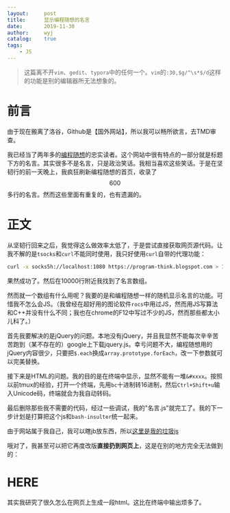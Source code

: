 ```yaml
---
layout:		post
title:		显示编程随想的名言
date:		2019-11-30
author:		wyj
catalog:	true
tags:
    - JS
---
```


> 这篇离不开`vim`、`gedit`、`typora`中的任何一个。`vim`的`:30,$g/^\s*$/d`这样的功能是别的编辑器所无法想象的。

# 前言

由于现在搬离了洛谷，Github是【国外网站】，所以我可以畅所欲言，去TMD审查。

我已经当了两年多的[编程随想](https://program-think.blogspot.com/)的忠实读者。这个网站中很有特点的一部分就是标题下方的名言。其实很多不是名言，只是政治笑话。我相当喜欢这些笑话。于是在坚韧行的前一天晚上，我疯狂刷新编程随想的首页，收录了$$600$$多行的名言。然而这些里面有重复的，也有遗漏的。

# 正文

从坚韧行回来之后，我觉得这么做效率太低了，于是尝试直接获取网页源代码。让我不解的是`tsocks`和`curl`不能同时使用，我只好使用`curl`自带的代理功能：

```sh
curl -x socks5h://localhost:1080 https://program-think.blogspot.com > 1.html
```

果然成功了。然后在10000行附近我找到了名言数组。

然而就一个数组有什么用呢？我要的是和编程随想一样的随机显示名言的功能。可惜我不怎么会JS。（我曾经在超好用的图论软件`rocs`中用过JS，然而用JS写算法和C++并没有什么不同；我也在chrome的F12中写过不少的JS，然而那些都太小儿科了。）

首先我要解决的是jQuery的问题。本地没有jQuery，并且我显然不能每次辛辛苦苦跑到（某不存在的）google上下载jquery.js。幸亏问题不大，编程随想用的jQuery内容很少，只要把`$.each`换成`array.prototype.forEach`，改一下参数就可以完美替换。

接下来是HTML的问题。我的目的是在终端中显示，显然不能有一堆`&#xxxx`。按照以前tmux的经验，打开一个终端，先用`bc`十进制转16进制，然后`Ctrl+Shift+u`输入Unicode码，终端就会为我自动转码。

最后删除那些我不需要的代码，经过一些调试，我的"名言.js"就完工了。我的下一步计划是打算把这个js和`bash-insulter`统一起来。

由于网站属于我自己，我可以瞎jb放东西，所以[这里是我的垃圾js](https://2o181o28.github.io/js/program-think.js)

哦对了，我甚至可以把它再度改版**直接扔到网页上**，这是在别的地方完全无法做到的：
<script type='text/javascript'>
function assert(bCondition, sDesc)
{
  if(!bCondition)
  {
    sDesc = (sDesc || "Assertion failed!");
    throw (typeof Error !== "undefined") ? new Error(sDesc) : sDesc;
  }
}
String.prototype.multiReplace = function(arrSyntax)  // helper
{
  assert(Array.isArray(arrSyntax), "String.multiReplace: Invalid 'arrSyntax'!");
  var sRtn = this;
  arrSyntax.forEach(syntax => (sRtn = sRtn.replace(syntax[0], syntax[1]) ));
  return sRtn;
};
m_mapMaxim =
  {
    arrDefault : [
      "一个人的价值, 在于他贡献了什么, 而不在于他获得了什么!	@爱因斯坦",
      "你若喜爱你自己的价值, 你就得给世界创造价值!	@歌德",
      "我从来不把安逸和享乐当作生活目的; 	对这种伦理基础, 我称之为[猪栏的理想]	@爱因斯坦	/2012/04/weekly-share-0.html",
      "未经反思自省的人生不值得去过	The unexamined life is not worth living.	@苏格拉底 (哲学之父)",
      "大多数人在20到30岁就已经过完自己的一生; 	一过了这个年龄段, 他们就变成自己的影子, 以后的生命只是在不断重复自己...	@<约翰.克里斯朵夫>罗曼.罗兰 (作家 诺贝尔奖得主)",
      "活着, 如同生命最后一天般活着; 	学习, 如同永远活着般学习!	@圣雄甘地 (印度国父)",
      "人所面对的绝境, 在很多情况下都不是生存的绝境, 而是[精神]的绝境!",
      "世上只有一种英雄主义 -- 就是在认清生活的真相之后依然热爱生活	@罗曼.罗兰 (作家 诺贝尔奖得主)",
      "人的一切痛苦都是源于对自己无能的愤怒	@王小波 (作家)",
      "Stay hungry. Stay foolish.	@乔布斯引自<全球概览>	/2012/04/weekly-share-0.html",
      "人生中最大的两个财富是: 你的[才华]和你的[时间]&#12290;	才华越来越多而时间越来越少&#12290;我们的一生就是用时间来换取才华&#12290;",
      "拥有追随自己内心与直觉的勇气 -- 你的内心与直觉多少已经知道你真正想要成为什么样的人	Have the courage to follow your heart and intuition. They somehow already know what you truly want to become.	@乔布斯	/2012/04/weekly-share-0.html",
      "善良比聪明重要 -- 聪明是一种天赋, 而善良是一种选择	Cleverness is a gift, kindness is a choice.	@贝佐斯 (亚马逊公司创始人)",
      "我每天都自问: '如果今天是我生命的最后一天, 我还会做今天要做的事情吗?'	如果连续很多天得到[否定]的回答, 那我就需要作出一些改变了&#12290;	@乔布斯	/2012/04/weekly-share-0.html",
      "预测未来最好的方法就是去创造未来	@林肯 (美国前总统)",
      "没有人可以回到过去, 重新开始; 	但谁都可以从现在开始, 书写一个全然不同的结局!",
      "人生最大的痛苦不是失败	而是没有经历自己想要经历的一切",
      "许多人所谓的成熟, 不过是被习俗磨去了棱角, 变得世故而实际了; 那不是成熟, 而是精神的早衰和个性的夭亡!	真正的成熟, 应当是独特个性的形成, 真实自我的发现, 精神上的结果和丰收&#12290;	@<在世纪的转折点上>尼采 (哲学家 思想家)",
      "这辈子没法做太多的事情, 所以每一件都要做到精彩绝伦!	@乔布斯",
      "你的时间有限, 所以不要浪费时间去重复别人的生活!	Your time is limited, so don`t waste it living someone else`s life.	@乔布斯	/2012/04/weekly-share-0.html",
      "每个人出生的时候都是原创	可悲的是很多人渐渐都成了盗版",
      "时间会刺破青春的华丽精致 	会把平行线刻上美人的额角 	会吃掉稀世之珍和天生丽质 	什么都逃不过它横扫的镰刀	@莎士比亚",
      "死亡是生命中最好的发明 -- 它把旧的清除以便给新的让路	@乔布斯",
      "一年之计 莫如树谷	十年之计 莫如树木	终身之计 莫如树人	@<管子>",
      "非淡泊无以明志	非宁静无以致远	@<淮南子>刘安",
      "你若不想做, 总能找到借口	你若想做, 总会找到方法	@阿拉伯谚语",
      "想得到你从未拥有过的东西	就必须做你从未做过的事情",
      "你若失去了财产, 你只失去了一点儿; 	你若失去了荣誉, 你就失去了许多; 	你若失去了勇气, 你就把一切都失去了!	@歌德",
      "那不能杀死我的, 使我更强!	What does not kill me, makes me stronger.	@尼采 (哲学家 思想家)	/2018/12/Book-Review-Antifragile-Things-That-Gain-from-Disorder.html",
      "对爱情的渴望, 对知识的追求, 对人类苦难不可遏制的同情心, 这三种纯洁而无比强烈的激情支配着我的一生&#12290;	Three passions, simple but overwhelmingly strong, have governed my life: the longing for love, the search for knowledge, and unbearable pity for the suffering of mankind.	@<我为什么而活着>罗素 (哲学家 数学家 思想家)",
      "围在城里的人想逃出来, 城外的人想冲进去; 	对婚姻也罢, 职业也罢, 人生的愿望大都如此!	@<围城>钱钟书",
      "授人以鱼不如授人以渔!	授人以鱼只救一时之急, 授人以渔则可解一生之需!	(注: 这也是俺博客的宗旨)"
    ],
    arrThink : [
      "兴趣是最好的老师	@爱因斯坦	/2015/12/Hobbies-and-Interests.html",
      "知识上的投资总能得到最好的回报	@富兰克林 (美国开国元勋 物理学家 作家)	/2013/09/knowledge-structure.html",
      "学习不是填满水桶, 而是点燃火焰!	Education is not the filling of a pail but the lighting of a fire.	@叶芝 (爱尔兰诗人)",
      "我唯一能确定的就是自己的[无知]	I know nothing except the fact of my ignorance.	@苏格拉底 (哲学之父)",
      "真正的无知[不是]知识的贫乏	而是拒绝获取知识	@波普尔 (哲学家 思想家)",
      "读书是在别人思想的帮助下建立自己的思想	@尼古拉.鲁巴金 (作家)	/2013/04/how-to-read-book.html",
      "不要盲目地崇拜任何权威 -- 因为你总能找到相反的权威	@罗素 (哲学家 数学家 思想家)	/2014/05/fans-and-idolatry.html",
      "不必为自己的独特看法而害怕	因为我们现在所接受的常识都曾是独特看法	@<自由思想的十诫>罗素 (哲学家 数学家 思想家)",
      "仅仅凭借信仰跟从就等于[盲从]	To follow by faith alone is to follow blindly.	@富兰克林 (美国开国元勋 物理学家 作家)",
      "想象力比知识更重要!	因为知识是有限的, 而想象力概括着世界的一切, 推动着进步, 并且是知识进化的源泉	@爱因斯坦",
      "要打破人的偏见比崩解一个原子还难!	@爱因斯坦",
      "大多数人宁愿相信[美丽的谎言]	而不愿意直面[丑陋的真相]",
      "你要按你所想的去生活	否则你迟早会按你所生活的去想",
      "知人者智 自知者明	胜人者有力 自胜者强	@<道德经>",
      "大多数人宁愿死去也不愿思考	事实上他们也确实到死都没有思考	@罗素 (哲学家 数学家 思想家)",
      "对知识分子而言, 成为思维的精英比成为道德的精英更重要!	@王小波 (作家)",
      "只有两样东西可能是无限的 -- 宇宙的大小和人类的愚蠢	不过, 对于前者我不太确定 :-)	@爱因斯坦"
    ],
    arrProgram : [
      "没有银弹(万能药)	NO silver bullet	@<人月神话>Fred Brooks (图灵奖得主)	/2009/03/book-review-mythical-man-month.html",
      "编程的艺术就是处理复杂性的艺术	@Edsger Dijkstra (图灵奖得主)",
      "简单即是美	Simple is beautiful",
      "简单是可靠的先决条件	Simplicity is prerequisite for reliability.	@Edsger Dijkstra (图灵奖得主)",
      "优秀软件的作用是让复杂的东西看起来简单	@Grady Booch (UML 创始人之一)",
      "设计软件有两种方法: 一种是简单到极致而明显没有缺陷; 另一种是复杂到极致以至于没有明显的缺陷&#12290;前者要难得多!	There are two ways of constructing a software design: One way is to make it so simple that there are obviously no deficiencies, and the other way is to make it so complicated that there are no obvious deficiencies. The first method is far more difficult.	@C.A.R.Hoare (图灵奖得主 算法大牛)",
      "优秀的设计在不断地演化	糟糕的设计在不断地打补丁",
      "最纯粹&#12289;最抽象的设计难题就是设计桥梁 -- 你面对的问题是: 如何用最少的材料, 跨越给定的距离&#12290;	@保罗.格雷汉姆 (顶级黑客 硅谷创业教父)",
      "从不同的层次审视你的设计",
      "在软件[可重用]之前先得[可用]	@Ralph Johnson (设计模式四人帮之一)",
      "软件设计就像做爱, 一次犯错, 你要用余下的一生来维护 :-)	@Michael Sinz",
      "更好的工具未必能做出更好的设计",
      "好的程序员是那种过单行道马路都要往两边看的人	@Doug Linder",
      "好的程序代码本身就是最好的文档	@<代码大全>Steve McConnell",
      "程序必须首先让人类可以理解 然后顺便让机器能执行	@<SICP>",
      "假如程序代码和注释不一致, 那么很可能两者都是错的!	When code and comments disagree, both are probably wrong.	@Norm Schryer (贝尔实验室科学家)",
      "你写下的任何代码, 六个月后再去看, 都像是别人写的 :-)	@Tom Cargill (贝尔实验室科学家)",
      "程序员花90%的时间完成90%的代码量, 	但是剩下的10%代码要再花费90%的开发时间 (90-90法则)	@Tom Cargill (贝尔实验室科学家)",
      "不能影响你编程观点的语言, 不值得你去学!	@Alan Perlis (第一个图灵奖得主)",
      "世界上只有两种编程语言 -- 要么充满了抱怨; 要么没人使用 :-)	@Bjarne Stroustrup (C++ 之父)",
      "没有哪种编程语言能阻止程序员写出糟糕的代码, 不管这种语言的结构有多么好!	@Larry Flon",
      "C 语言诡异离奇, 缺陷重重, 但却获得了巨大的成功 :-)	@Dennis Ritchie (C 语言之父 Unix 之父)",
      "(相对 C 而言)在 C++ 里, 想搬起石头砸自己的脚更为困难了; 	不过一旦你真这么做了, 整条腿都得报销 :-)	@Bjarne Stroustrup (C++之父)",
      "Java 与 JavaScript 的关系, 如同雷锋与雷峰塔的关系 :-)",
      "在理论上, 理论和实践是没有差异的; 但在实践中, 是有差异的!	In theory, there is no difference between theory and practice. But in practice, there is.	@Snepscheut",
      "在进度落后的项目中增加人手只会导致进度更加落后	@<人月神话>Fred Brooks (图灵奖得主)	/2009/03/book-review-mythical-man-month.html",
      "用代码行数测算软件开发进度 如同 按重量测算飞机的制造进度	@比尔.盖茨",
      "在水上行走和按需求文档开发软件都很容易 -- 前提是它们都处于冻结状态	@Edward V Berard",
      "乐观主义是软件开发的职业病	用户反馈则是其治疗方法	@Kent Beck (Extreme Programming 之父)",
      "软件开发是一场程序员和上帝的竞赛: 	程序员要开发出更强更好&#12289;连傻瓜都会用的软件; 而上帝在努力创造更傻的傻瓜&#12290;	到目前为止, 一直是上帝赢 :-)	@Rick Cook",
      "如果建筑工人像程序员写软件那样盖房子, 那第一只飞来的啄木鸟就能毁掉人类文明 :-)	@Gerald Weinberg (软件工程大牛)",
      "如果说调试(debug)是去除 bug 的过程, 那么编程就是制造 bug 的过程&#12290;	@Edsger Dijkstra (图灵奖得主)",
      "要在自己的代码里找 bug 是很难的; 	而当你认为你的代码没有错误时, 找 bug 就更难了!	@<代码大全>Steve McConnel",
      "调试代码比写代码更困难; 	因此, 如果你尽自己所能写出了最复杂的代码, 你将没有更大的智慧去调试它 :-)",
      "过早的优化是万恶之源	Premature optimization is the root of all evil.	@Donald Knuth (图灵奖得主 算法大牛)",
      "Tape is Dead, Disk is Tape, Flash is Disk, RAM Locality is King!	@Jim Gray (图灵奖得主 数据库大牛)",
      "软件就像[性] -- 免费的时候更好 :-)	Software is like sex, it`s better when it`s free.	@Linus Torvalds (Linux 之父)"
    ],
    arrPolity : [
      "在民主国家, 最高原则是全民的利益而不是统治者的利益&#12290;	服从民主国家的统治权并不会使人变为奴隶, 而是使人变为公民&#12290;	@斯宾诺莎 (哲学家 思想家)",
      "国家为人而立, 而非人为国家而活&#12290;	国家的最高使命是保护个人, 使其有机会发展成为有创造才能的人&#12290;	@爱因斯坦",
      "如果政府不能解决问题, 那它本身就成为问题!	@里根 (美国前总统)",
      "民众不应该害怕他们的政府, 政府才应该害怕它的民众!	People should not be afraid of their governments. Governments should be afraid of their people.	@电影<V怪客&#65295;V字仇杀队>	/2011/11/film-v-for-vendetta.html",
      "制造恐惧是专制政府的终极武器	@电影<V怪客&#65295;V字仇杀队>	/2011/11/film-v-for-vendetta.html",
      "宪法的基本原则是: 个人可以做任何事情, 除非法律禁止; 政府不能做任何事情, 除非法律许可&#12290;	@约翰.洛克 (哲学家 思想家)",
      "财产不应公有, 权力不应私有 -- 否则将会坠入地狱!	@约翰.洛克 (哲学家 思想家)",
      "没有财产权就没有正义	@哈耶克 (诺贝尔经济学奖得主 政治思想家)",
      "爱国者的责任就是保护国家不受政府侵犯	@托马斯.潘恩 (政治思想家)",
      "[反抗政府]的精神, 在某些场合是如此珍贵, 我希望它永远保持活跃!	@托马斯.杰斐逊 (美国前总统 <独立宣言>起草人)",
      "没有投票权的征税就是暴政	@詹姆斯.奥蒂斯 (美国独立时期评论家)",
      "当法律失去公正 则反抗成为义务	When injustice becomes law, resistance becomes duty.",
      "自由不是想做什么就做什么; 自由是教会你不想做什么就可以不做什么!	Freedom is not letting you do whatever you wanna but teaching you not to do the things you don`t wanna do.	@<实践理性批判>康德 (哲学家 思想家)",
      "牺牲[基本自由]来换取暂时的安全, 最后既得不到安全也得不到自由!	@富兰克林 (美国开国元勋 物理学家 作家)",
      "民主制度在[自由]中寻求平等	社会主义制度在[奴役]中寻求平等	@哈耶克 (诺贝尔经济学奖得主 政治思想家)",
      "现在有人对你们说: '牺牲你们个人的自由, 去求国家的自由!'	我要对你们说: '争取个人的自由, 就是争取国家的自由; 争取个人的人格, 就是争取国家的国格&#12290;自由平等的国家不是一群奴才建造得起来的!'	@胡适 (思想家)	/2013/11/weekly-share-57.html",
      "美国人来了, 有面包有自由; 	苏俄来了, 有面包无自由; 	中共来了, 无面包无自由!	@胡适 (思想家)	/2014/07/artists-and-ccp.html",
      "告诉你我的孩子, 在你一生中有许多事值得争取, 但[自由]无疑是最重要的!	永远不要带着脚镣, 过奴隶的生活!	@电影<勇敢的心>",
      "法律本身并不能保证言论自由; 要做到这一点, 必须所有人都有包容精神&#12290;	Laws alone can not secure freedom of expression;	in order that every man present his views without penalty there must be spirit of tolerance in the entire population.	@爱因斯坦",
      "亲爱的同胞们, 不要问你们的国家能为你们做些什么, 而要问你们能为国家做些什么?	全世界的公民们, 不要问美国愿意为你们做些什么, 而应该问我们在一起能为人类的自由做些什么?	(注: 这句名言经常被有意省略了第2段)	@肯尼迪 (美国前总统)",
      "自由人不会去问: '他的国家能为他做些什么?'	也不会去问: '他能为他的国家做些什么?'	他们问的是: '我和我的同胞们能通过政府做些什么?'	@米尔顿.弗里德曼 (诺贝尔经济学奖得主)",
      "解放一个习惯于被奴役的民族	比	奴役一个习惯于自由的民族	更难	@孟德斯鸠 (启蒙思想家)	/2012/06/stockholm-syndrome.html",
      "将愚人从他们所敬拜的锁链下解放出来是非常困难的	@伏尔泰 (启蒙思想家)	/2012/06/stockholm-syndrome.html",
      "专政与民主是对立的统一, 人民民主是基础, 只有充分民主才能有专政; 	脱离了民主就成了[法西斯专政]!	@胡耀邦 谈'人民民主专政'",
      "如果人民不欢迎我们, 我们就该下台了!	@胡耀邦",
      "民主是自下而上争取的	不是自上而下赐予的	@方励之 (科学家 政治异议人士)",
      "民主并非只是选举投票; 	它是生活方式, 是思维方式, 是你每天呼吸的空气, 举手投足的修养, 个人回转的空间...	@龙应台 (台湾作家)",
      "共产主义是一种伪科学, 演变成一种伪宗教, 最终表现为僵化的集权式的邪恶政治集团!	@<共产主义实录>Richard Pipes",
      "作为一名预言家, 马克思失败的原因, 完全在于历史主义的贫乏!	@<历史决定论的贫困>波普尔 (哲学家 思想家)",
      "尝试创建人间天堂, 最终只会创造出地狱!	The attempt to make heaven on earth invariably produces hell.	@波普尔 (哲学家 思想家)",
      "总是使一个国家变成人间地狱的东西, 恰恰是人们试图将其变成天堂!	What has always made the state a hell on earth has been precisely that man has tried to make it heaven.	@荷尔德林 (哈耶克<通往奴役之路>第2章把此句作为引言)",
      "如何判断什么样的人是共产主义者捏? 共产主义者就是那些[阅读]了马克思和列宁著作的人; 	那么, 什么样的人是反共产主义者捏? 反共产主义者是那些[理解]了马克思和列宁著作的人&#12290;	@里根 (美国前总统)",
      "年青的时候不相信社会主义, 那是缺乏良心; 	年老的时候还相信社会主义, 那是缺乏头脑!	A young man who isn`t a socialist hasn`t got a heart. An old man who is a socialist hasn`t got a head.	@克列蒙梭 (法国政治家)",
      "共产主义最大的优越性体现在 -- 可以克服别的主义下根本不存在的困难 :-)",
      "我们生下来时, 共产党就贪脏枉法/独裁专政/践踏人权/出卖国土 -- 这是我们一代人的无奈; 	等到我们的孩子长大了, 共产党依然故我甚至变本加厉 -- 那就是我们这代人的无能!",
      "高等教育的价值在于培训思维, 而不在于传授事实!	The value of a college education is not the learning of many facts but the training of the mind to think.	@爱因斯坦",
      "成功的教学所需要的不是强制	而是激发学生的欲望	@托尔斯泰 (作家)",
      "花在孩子身上的钱和孩子的修养之间[没有]任何关系, 甚至成反比!	在子女教育方面, 父母应该投入的是[时间], 而不是金钱!	@大前研一 (日本经济评论家)",
      "父母们最根本的缺点, 在于想要自己的孩子为自己争光&#12290;	The fundamental defect of fathers is that they want their children to be a credit to them.	@罗素 (哲学家 数学家 思想家)",
      "父母在教育孩子时, 通常只是让他们适应当前的世界 -- 哪怕当前是个堕落的世界&#12290;	@康德 (哲学家 思想家)",
      "小时候一个劲地教你做好人, 长大了一个劲地教你做坏人 -- 这就是[中国式教育]",
      "任何专制国家的教育, 其目的都是在极力降低国民的心智&#12290;	@孟德斯鸠 (启蒙思想家)",
      "古代愚民政策是不许民众受教育	现代愚民政策是只许民众受洗脑教育",
      "全中国只有一所学校, 就是党校 -- 其它的学校都是分校!	@陈丹青 (艺术家)",
      "洗脑教育要塑造的, 不是铁屋中沉睡的人, 而是[装睡]的人; 	因为沉睡的人你总有办法唤醒, 但是你永远无法唤醒装睡的人!",
      "当你试图了解你的祖国, 你已经走上了犯罪道路!	@艾未未 (艺术家 持不同政见者)",
      "以前学英语是为了更好地了解外国	现在学英语是为了更好地了解中国",
      "我不同意你的观点	但是我誓死捍卫你说话的权利	@伏尔泰 (启蒙思想家)	/2014/02/freedom-of-speech.html",
      "若批评不自由	则赞美无意义	@法国<费加罗报>的宗旨",
      "如果你来到一个陌生的国家, 看到报纸上全是好消息; 	我敢打赌, 这个国家的好人都在监狱里!	@帕特.莫尼汉(美国参议员 社会学家)",
      "你可以暂时地蒙骗所有人, 也可以永久地蒙骗部分人; 	但你不可能永久地蒙骗所有人!	You can fool all the people some of the time, some of the people all the time, but you can NOT fool all the people all the time.	@林肯 (美国前总统)",
      "宁鸣而死	不默而生	@范仲淹",
      "在大欺骗的时代, 说出真相就是革命行为!	@乔治.奥威尔 (<1984>作者)",
      "即使有一天, 党宣布'2+2=5', 你也不得不相信它 :-(	@<1984>乔治.奥威尔	/2009/06/book-review-1984.html",
      "艺术家用谎言揭露真相	政治家用谎言掩盖真相	Artists use lies to tell the truth, while politicians use them to cover the truth up.	@电影<V怪客&#65295;V字仇杀队>	/2011/11/film-v-for-vendetta.html",
      "世上最难的两件事: 把自己的思想装进别人的脑袋, 把别人的钞票装进自己的口袋 -- 共产党都做到了",
      "在我们苏联, 谎言已不仅仅是道德问题, 而是国家的支柱!	@索尔仁尼琴 (诺贝尔奖得主 政治异议人士)",
      "谎言重复千遍就是真理!	@戈培尔 (纳粹德国宣传部长)",
      "报纸的任务就是把统治者的意志传递给被统治者, 使他们视地狱为天堂!	@戈培尔 (纳粹德国宣传部长)",
      "人民大多数比我们想象的要蒙昧得多, 所以宣传的本质就是坚持简单和重复!	@戈培尔 (纳粹德国宣传部长)",
      "要撒谎就撒弥天大谎 -- 因为弥天大谎往往具有某种可信的力量	民众在大谎和小谎之间更容易成为前者的俘虏	@戈培尔 (纳粹德国宣传部长)",
      "即使不封杀媒体, 也要让媒体感到自己随时可能被封杀, 从而让媒体展开[自我审查]	@戈培尔 (纳粹德国宣传部长)	/2012/12/censorship-in-china.html",
      "中共是这样的政党 -- 既千方百计阻止你知道真相, 又千方百计指责你不明真相",
      "如果把中宣部的官员和卫生部的官员对调, 那么中国既有了言论自由, 也有了食品安全 :-)",
      "中国共产党是一心一意为人民服务的政党 -- 你想拒绝它的服务都不行 :-(",
      "如果我说'张三的媳妇要忠于李四', 你一定认为我思维混乱; 	可如果我说'人民的军队要忠于党', 你是不是立刻感觉到满满的正能量?",
      "索马里海盗说: 买面包只能吃一天, 买把枪能吃一辈子!	中国共产党说: 枪杆子里出政权!",
      "中国没有多少'人民内部矛盾', 主要是'党和人民的矛盾'; 	党反复提'人民内部矛盾', 其实是挑拨离间!",
      "欧美的精英们已经不再为生存而担忧, 不用因恐惧而说话; 	而中国的精英们还在为民主自由而耗尽精力甚至生命!",
      "如果鲁迅活在这个年代	他的博客首先会被和谐, 然后被有关部门请去喝茶, 最后以'煽动颠覆国家罪'被捕入狱...",
      "一个国家的监狱里有一个良心犯, 这个国家就不会有良心; 	有两个, 这个国家就让人恶心; 	有三个, 这就不是国家; 	有四个, 亡国就是解放!	@昂山素季 (缅甸民运领袖)",
      "天朝知识分子分三类: 1 沉默的大多数 2 公共知识分子 3 '公公'知识分子",
      "一百年了都没长进 -- 上面还是慈禧, 下面还是义和团!	@资中筠 (中国社科院学者)",
      "要以世界的眼光看中国	不要以中国的眼光看世界	@周有光 (语言学家 经济学家)",
      "'中国模式'的核心竞争力就是[压榨劳动力]	@谢国忠 (经济学家)",
      "中国比小说更离奇	@钟祖康 (作家)",
      "道德在书本里, 榜样在电视里, 国土在肺里, 爱情在房产证里, 幸福感在梦里...	这就是中国特色",
      "拜金不可怕, 可怕的是: 在一个不吃不喝也要几百年才能买房的社会却不许拜金; 	低俗不可怕, 可怕的是: 在一个几千万男生找不到女友, 同龄少女都被老男人包养的国度却不准低俗!",
      "某微信群, 一帮'爱国者'在讨论哪个国家最反华? 于是开始列举: 	限制华人自由出入, 限制华人买房买车, 限制华人子女就学, 对华人收更高的税, 强制华人买更贵的汽油, 给华人吃地沟油毒奶粉, 限制华人生孩子...	最后所有人都不说话了",
      "先帝爷留下一个烂摊子; 	第二代治理者的办法是头疼医头, 脚疼医脚, 虽然去不了病根儿, 但起码减轻症状, 让你以为治好了; 	第三代是头疼医脸, 脚疼也医脸 -- 对他们来说, 能否治好无所谓, 面子最重要; 	这一代更邪乎了, 头疼堵嘴, 脚疼也堵嘴 -- 只要喊不出疼, 就算没病!",
      "在天朝, 可怕的不是逼良为娼; 	而是逼良为娼之后, 再来扫黄!",
      "郭敬明和唐骏的共同点是 -- 他们这类人越成功, 就说明我们这个社会越失败!",
      "不是具有中国特色的社会主义	而是具有中国特色的社会达尔文主义",
      "权力导致腐败, 绝对的权力导致绝对的腐败!	@阿克顿勋爵 (政治思想家)",
      "一切拥有权力的人都有滥用权力为自己谋求私利的倾向	@孟德斯鸠 (启蒙思想家)	/2014/07/corruption-and-form-of-government.html",
      "一群[亿万富豪]在人民大会堂里开两会 -- 他们管自己叫[无产阶级先锋队]	/2012/03/national-people-congress.html",
      "中国人民是伟大的 -- 用全球7%的耕地养活了全球50%的公务员, 并承受全球70%的官员腐败 :-(",
      "取之愚民 用之移民 -- 天朝官员的财富之道",
      "所谓'摸着石头过河'就是 -- 群众们都过河了, 官员们还在那里假装摸石头",
      "罗马之所以是这样的罗马	因为市民就是这样的市民	This City is what it is because our citizens are what they are.	@柏拉图",
      "一个肮脏的国家, 如果人人讲规则而不是空谈道德, 最终会变成一个有人味儿的正常国家, 道德自然会逐渐回归; 	反之, 一个干净的国家, 如果人人都不讲规则却大谈道德&#12289;谈高尚, 天天没事儿就讲道德规范, 人人大公无私, 最终这个国家会堕落成为一个伪君子遍布的肮脏国家!	@胡适 (思想家)	/2013/11/weekly-share-57.html",
      "你要看一个国家的文明, 只需考察三件事: 	第一, 看他们怎样待小孩子	第二, 看他们怎样待女人	第三, 看他们怎样利用闲暇的时间	@胡适 (思想家)	/2011/02/book-review-chinese-characteristics.html",
      "做奴隶虽然不幸, 但并不可怕, 因为知道挣扎, 毕竟还有挣脱的希望; 	若是从奴隶生活中寻出美来, 赞叹, 陶醉, 就是万劫不复的奴才了!	@鲁迅	/2012/06/stockholm-syndrome.html",
      "自有历史以来, 中国人是一向被[同族]屠戮&#12289;奴隶&#12289;敲掠&#12289;刑辱&#12289;压迫下来的, 	非人类所能忍受的楚痛, 也都身受过&#12290;	每一考查, 真教人觉得不像活在人间&#12290;	@鲁迅	/2011/02/book-review-chinese-characteristics.html",
      "信仰不能当饭吃, 所以不重要; 民主不能当饭吃, 所以不重要; 自由不能当饭吃, 所以不重要...	对中国人来说, 不能当饭吃的, 都不重要!	我们信奉了猪的生活原则, 也就得到了猪的命运 -- 迟早给别人当饭吃",
      "如果民众以猪的方式思考	那么统治者就会以屠夫的方式行事",
      "与恶魔战斗的勇士, 要小心自己也变成恶魔!	当你长久地凝视深渊, 深渊也在凝视着你!	@尼采 (哲学家 思想家)",
      "真的猛士敢于在一个不正常的国家做一个正常的人",
      "一旦你习惯了戴面具的生活	你的脸将变得跟面具一样	@电影<V怪客&#65295;V字仇杀队>	/2010/11/institutionalize.html",
      "每当有事情发生, 懦夫会问: '这么做安全吗?'	患得患失者会问: '这么做明智吗?'	虚荣者会问: '这么做受欢迎吗?'	但是良知只会问: '这么做正确吗?'	@马丁.路德.金 (美国人权领袖)",
      "人道主义的含义是 -- 从不以[人]作为牺牲来达到某一目的	@施韦策 (诺贝尔和平奖得主)",
      "无限的宽容必将导致宽容的消失	Unlimited tolerance must lead to the disappearance of tolerance.	@波普尔 (哲学家 思想家)",
      "雪崩时, 没有一片雪花觉得自己有责任	@伏尔泰 (启蒙思想家)"
    ],
    arrHistory : [
      "谁控制过去, 谁就控制未来; 	谁控制现在, 谁就控制过去!	Who controls the past controls the future. Who controls the present controls the past.	@<1984>乔治.奥威尔	/2009/06/book-review-1984.html",
      "以铜为镜 可以正衣冠	以史为镜 可以知兴替	以人为镜 可以明得失	@李世民 (唐太宗)",
      "人类从历史中学到的唯一教训就是 -- 人类没有从历史中学到任何教训!	@汤因比 (历史学家)",
      "每个强国的命运都受两个因素支配 -- 内在的和外来的冲突, 也就是所谓[革命]与[战争]!	一个国家如果不是因为衰弱, 就绝不会主动谋求和平; 	而使它们衰弱得最快的, 正是所谓的[安全感]!	@<西方军事史>约翰.富勒",
      "人们总以为自己生活的时代糟糕透顶, 总是向往过去的黄金时代; 	但在我们如今认为是身处黄金年代的那些人看来, 他们当时所处的世界同样是苍白无力的!	@伍迪.艾伦 (作家 编剧 导演)",
      "中国人最悲哀的就是 -- 刚被历史的车轮碾过, 还没来得及爬起来, 发现历史在倒车 :-("
    ],
    arrMilitary : [
      "战争是流血的政治	政治是不流血的战争	@<战争论>克劳塞维茨",
      "百战百胜, 非善之善者也; 不战而屈人之兵, 善之善者也&#12290;	故上兵伐谋, 其次伐交, 其次伐兵, 其下攻城&#12290;	@<孙子兵法>孙武",
      "知己知彼 百战不殆	不知彼而知己 一胜一负	不知彼不知己 每战必殆	@<孙子兵法>孙武",
      "投之亡地然后存	陷之死地然后生	@<孙子兵法>孙武",
      "兵无常势, 水无常形; 	能因敌变化而取胜者, 谓之神!	@<孙子兵法>孙武"
    ],
    arrManagement : [
      "管理是一种实践	其本质不在于[知]而在于[行]	其验证不在于[逻辑]而在于[成果]	@彼得.德鲁克 (管理学之父)",
      "企业无法持续成长壮大, 反而每况愈下濒临破产的最主要原因是 -- 当企业老板不应该做决策的时候, 却仍然紧握着决策权不放; 	企业应该尽可能将决策权放到最低层级, 越接近行动的现场越好!	@彼得.德鲁克 (管理学之父)",
      "管理是一项工作, 但它本身并[不是]全职工作&#12290;	在设计一项管理职务时, 要把[管理]与[工作](即一个人的'特殊职能'与'本身职务')结合起来&#12290;	一般而言, 管理人员应该既是一个管理人员, 又是一位专业人员&#12290;	@彼得.德鲁克 (管理学之父)",
      "用人不在于如何减少人的短处	而在于如何发挥人的长处	@彼得.德鲁克 (管理学之父)",
      "企业最大的资产是人	@松下幸之助 (号称日本经营之神)",
      "你想雇用的人必须具备3种品质: 正直诚实, 聪明能干, 精力充沛; 	如果缺少第一种, 后两种品质会要你命!	@巴菲特	/2009/04/defect-of-hire.html",
      "以用户为中心 其它一切纷至沓来	@Google 信条",
      "只有偏执狂才能生存	@Andy Grove (英特尔公司创始人之一, 前任 CEO)	/2016/04/Andy-Grove-Quotes-on-Leadership.html",
      "我们没有不懂技术的管理人员	因为寻求技术和管理的平衡毫不费力	@比尔.盖茨",
      "伟大的车工值得给他几倍于普通车工的薪水; 	但一个伟大的程序员, 其价值相当于普通程序员的一万倍!	@比尔.盖茨",
      "我的管理风格既不是美国的个人主义, 也不是日本的共识主义, 而是独特的达尔文主义(适者生存)!	@比尔.盖茨",
      "当你用一个手指指着某人时, 请注意其它三个手指在指哪儿?	@Gerald Weinberg (软件工程大牛)	/2009/07/book-review-are-your-lights-on.html",
      "己所不欲	勿施于人	@<论语>",
      "水至清则无鱼	人至察则无徒	@<汉书 东方朔传>",
      "获得信任的技巧就是 -- 避免使用任何技巧	@Gerald Weinberg (软件工程大牛)",
      "不怕神一样的对手	就怕猪一样的队友"
    ],
    arrEconomy : [
      "我也会有恐惧和贪婪, 只不过是 -- 在大众贪婪时恐惧, 在大众恐惧时贪婪!	@巴菲特",
      "控制风险的最好办法是深入思考, 而不是投资组合!	@巴菲特",
      "价值投资不能保证一定盈利	但价值投资提供了通向成功的[唯一]机会	@巴菲特",
      "我从事投资时会观察一家公司的[全貌]	而大多数投资人只盯着它的[股价]	@巴菲特",
      "投资成功与否并非取决于你了解的东西, 而在于你能否老老实实地承认你所不知道的东西!	投资人并不需要做对很多事情, 重要的是不要犯重大的错误!	@巴菲特",
      "退潮时便可知道谁在裸泳	@巴菲特",
      "短期而言, 股票市场是个投票机	长期而言, 股票市场是个称重器	@本杰明.格雷厄姆",
      "花自己的钱 办自己的事 -- 既讲节约 又讲效果	花自己的钱 办别人的事 -- 只讲节约 不讲效果	花别人的钱 办自己的事 -- 不讲节约 只讲效果	花别人的钱 办别人的事 -- 不讲节约 不讲效果	@米尔顿.弗里德曼 (诺贝尔经济学奖得主)",
      "中国股市比赌场还[不如] -- 因为在中国股市, 某些人可以看别人的底牌	@吴敬琏 (经济学家)",
      "最多人走的路肯定最安全	但别指望会在这样的路上碰到很多猎物	@纪德 (作家 诺贝尔奖得主)",
      "投资是预测资产收益的活动	投机是预测市场心理的活动	@凯恩斯 (经济学家)"
    ],
    arrGFW : [
      "自由有许多困难, 民主亦非完美; 	然而, 我们从未建造一堵墙, 把我们的人民关在里面, 不准他们离开	@<在柏林墙下的演说>肯尼迪 (美国前总统)	/2009/07/break-through-berlin-wall.html",
      "这些(监狱的)围墙很有趣 -- 起初你痛恨它; 然后你逐渐习惯它; 足够长时间后, 你开始依赖它...	这就是体制化!	@电影<肖申克的救赎>	/2010/11/institutionalize.html",
      "Google 重新发明了搜索	Facebook 重新发明了社交	Apple 重新发明了手机	Amazon 重新发明了书籍	...	天朝重新发明了局域网",
      "翻墙和 OOXX 的相似之处: 	一旦会做就老想做; 做第一次之后觉得天地豁然开朗; 每次做都有快感; 觉得不会做的都是傻逼!",
      "GFW 把中国人挡在无数优秀网站之外, 仿佛在这些网站入口处设置了一道铁门, 上书八个大字: '华人与狗 不得入内'",
      "几十年来, 朝鲜的领导人只有一个, 叫'金胖子'; 	几十年来, 天朝的领导人也只有一个, 叫'敏感词'",
      "大航海时代禁海	大贸易时代禁商	大数据时代禁网",
      "宁要社会主义的局域网	不要资本主义的互联网"
    ],
    arrOthers : [
      "生于忧患	死于安乐	@<孟子 告子下>",
      "合抱之木生于毫末	九层之台起于累土	千里之行始于足下	@<道德经>",
      "海纳百川 有容乃大	壁立千仞 无欲则刚	@林则徐",
      "大胆假设 小心求证	认真做事 严肃做人	@胡适",
      "勿以恶小而为之	勿以善小而不为	@<三国志>陈寿",
      "判断一个人的人品, 不是看他好起来做什么好事, 而是看他坏起来[不做]什么坏事&#12290;",
      "君子之交淡若水	小人之交甘若醴	@<庄子>",
      "不要去欺骗别人 -- 因为你能骗到的, 都是相信你的人",
      "唯一不变的是变化本身!"
    ]
  };  // m_mapMaxim end
  function init()
  {
    var arrTagInfo =
    [
      [/思考|心理/, m_mapMaxim.arrThink],
      [/政治/, m_mapMaxim.arrPolity],
      [/历史/, m_mapMaxim.arrHistory],
      [/军事/, m_mapMaxim.arrMilitary],
      [/编程/, m_mapMaxim.arrProgram],
      [/管理/, m_mapMaxim.arrManagement],
      [/经济/, m_mapMaxim.arrEconomy],
      [/翻墙/, m_mapMaxim.arrGFW]
    ];
    var arrMaxim = m_mapMaxim.arrDefault.slice(), nCount = 0;
    (nCount <= 3) && (arrMaxim = arrMaxim.concat(m_mapMaxim.arrOthers));
    var sMaxim = arrMaxim[Math.floor(Math.random() * arrMaxim.length)];
    var arrPunctMap =  // map HALF width punct to FULL width
    [
      [/\:\-\)/g, "&#9786;"],  [/\:\-\(/g, "&#9785;"],
      [/\</g, "&#12298;"],     [/\>/g, "&#12299;"],
      [/\(/g, "&#65288;"],     [/\)/g, "&#65289;"],
      [/\[/g, "&#12304;"],     [/\]/g, "&#12305;"],
      [/\t/g, "<br/>"],  [/@/g, "&#8212;&#8212;"],       [/ -- /g, "&#8212;&#8212;"],
      [/, /g, "&#65292;"],     [/; /g, "&#65307;"],      [/: /g, "&#65306;"],
      [/\! ?/g, "&#65281;"],   [/\? ?/g, "&#65311;"],    [/\'/g, "&#65282;"]
    ];
    sMaxim = sMaxim.multiReplace(arrPunctMap);
    if(sMaxim.endsWith(".html"))
    {
      sMaxim = sMaxim.replace("<br/>/", "<br/><a href='https://program-think.blogspot.com/")
        .replace(".html", ".html' target='_blank'>与该格言相关的博文</a>");
    }
    document.getElementById("HERE").innerHTML = sMaxim;
  }
</script>

# HERE

其实我研究了很久怎么在网页上生成一段html。这比在终端中输出烦多了。
